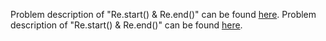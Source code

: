 Problem description of "Re.start() & Re.end()" can be found [here](https://www.hackerrank.com/challenges/re-start-re-end/problem?isFullScreen=true).
Problem description of "Re.start() & Re.end()" can be found [here](https://www.hackerrank.com/challenges/re-start-re-end/problem?isFullScreen=true).